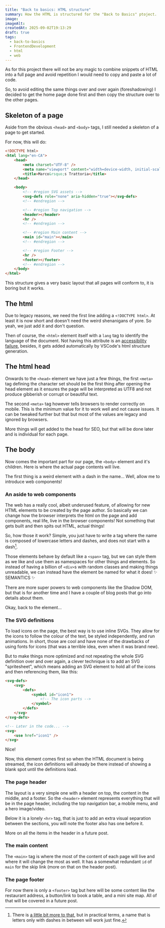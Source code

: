 ```yaml
---
title: "Back to basics: HTML structure"
summary: How the HTML is structured for the "Back to Basics" ptoject.
image:
imageAlt:
createdAt: 2025-09-02T19:13:29
draft: true
tags:
  - back-to-basics
  - FrontendDevelopment
  - html
  - web
---
```


As for this project there will not be any magic to combine snippets of HTML into a full page and avoid repetition I would need to copy and paste a lot of code.

So, to avoid editing the same things over and over again (foreshadowing) I decided to get the home page done first and then copy the structure over to the other pages.

## Skeleton of a page

Aside from the obvious `<head>` and `<body>` tags, I still needed a skeleton of a page to get started.

For now, this will do:

```html
<!DOCTYPE html>
<html lang="en-CA">
	<head>
		<meta charset="UTF-8" />
		<meta name="viewport" content="width=device-width, initial-scale=1.0" />
		<title>Marco&rsquo;s Trattoria</title>
	</head>

	<body>
		<!-- #region SVG assets -->
		<svg-defs role="none" aria-hidden="true"></svg-defs>
		<!-- #endregion -->

		<!-- #region Top navigation -->
		<header></header>
		<hr />
		<!-- #endregion -->

		<!-- #region Main content -->
		<main id="main"></main>
		<!-- #endregion -->

		<!-- #region Footer -->
		<hr />
		<footer></footer>
		<!-- #endregion -->
	</body>
</html>
```

This structure gives a very basic layout that all pages will conform to, it is boring but it works.

## The html

Due to legacy reasons, we need the first line adding a `<!DOCTYPE html>`. At least it is now short and doesn't need the weird shenanigans of yore. So yeah, we just add it and don't question.

Then of course, the `<html>` element itself with a `lang` tag to identify the language of the document. Not having this attribute is an [accessibility failure](https://www.w3.org/WAI/WCAG21/Understanding/language-of-page), besides, it gets added automatically by VSCode's html structure generation.

## The html head

Onwards to the `<head>` element we have just a few things, the first `<meta>` tag defining the character set should be the first thing after opening the head element as it ensures the page will be interpreted as UTF8 and not produce gibberish or corrupt or beautiful text.

The second `<meta>` tag however tells browsers to render correctly on mobile. This is the minimum value for it to work well and not cause issues. It can be tweaked further but that but most of the values are legacy and ignored by browsers.

More things will get added to the head for SEO, but that will be done later and is individual for each page.

## The body

Now comes the important part for our page, the `<body>` element and it's children. Here is where the actual page contents will live.

The first thing is a weird element with a dash in the name... Well, allow me to introduce web components!

### An aside to web components

The web has a really cool, albeit underused feature, of allowing for new HTML elements to be created by the page author. So basically we can change how the browser interprets the html on the page and add components, real life, live in the browser components! Not something that gets built and then spits out HTML, actual things!

<!-- TODO: insert mind blown gif -->

So, how those it work? Simple, you just have to write a tag where the name is composed of lowercase letters and dashes, and does not start with a dash[^1].

Those elements behave by default like a `<span>` tag, but we can style them as we like and use them as namespaces for other things and elements. So instead of having a billion of `<div>`s with random classes and making things unreadable, we can instead have the element be named for what it does! ✨ SEMANTICS ✨

There are more super powers to web components like the Shadow DOM, but that is for another time and I have a couple of blog posts that go into details about them.

Okay, back to the element...

### The SVG definitions

To load icons on the page, the best way is to use inline SVGs. They allow for the icons to follow the colour of the text, be styled independently, and run animations. In short, those are cool and have none of the drawbacks of using fonts for icons (that was a terrible idea, even when it was brand new).

But to make things more optimized and not repeating the whole SVG definition over and over again, a clever technique is to add an SVG "spritesheet", which means adding an SVG element to hold all of the icons and then referencing them, like this:

```html
<svg-defs>
	<svg>
		<defs>
			<symbol id="icon1">
				<!-- The icon parts -->
			</symbol>
		</defs>
	</svg>
</svg-defs>

<!-- Later in the code... -->
<svg>
	<use href="icon1" />
</svg>
```

Nice!

Now, this element comes first so when the HTML document is being streamed, the icon definitions will already be there instead of showing a blank spot until the definitions load.

### The page header

The layout is a very simple one with a header on top, the content in the middle, and a footer. So the `<header>` element represents everything that will be in the page header, including the top navigation bar, a mobile menu, and a hero image/video.

Below it is a lonely `<hr>` tag, that is just to add an extra visual separation between the sections, you will note the footer also has one before it.

More on all the items in the header in a future post.

### The main content

The `<main>` tag is where the most of the content of each page will live and where it will change the most as well. It has a somewhat redundant `id` of `main` for the skip link (more on that on the header post).

### The page footer

For now there is only a `<footer>` tag but here will be some content like the restaurant address, a button/link to book a table, and a mini site map. All of that will be covered in a future post.

[^1]: There is [a little bit more to that](https://html.spec.whatwg.org/multipage/custom-elements.html#valid-custom-element-name), but in practical terms, a name that is letters only with dashes in between will work just fine.